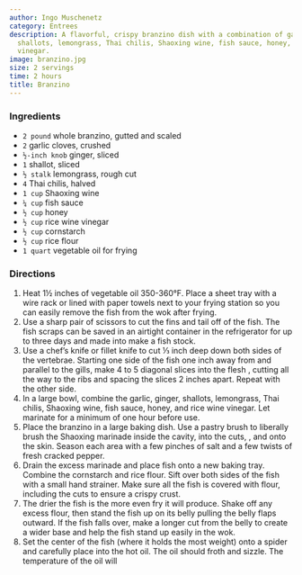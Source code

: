 ```yaml
---
author: Ingo Muschenetz
category: Entrees
description: A flavorful, crispy branzino dish with a combination of garlic, ginger,
  shallots, lemongrass, Thai chilis, Shaoxing wine, fish sauce, honey, and rice wine
  vinegar.
image: branzino.jpg
size: 2 servings
time: 2 hours
title: Branzino
---
```

### Ingredients

* `2 pound` whole branzino, gutted and scaled
* `2` garlic cloves, crushed
* `½-inch knob` ginger, sliced
* `1` shallot, sliced
* `½ stalk` lemongrass, rough cut
* `4` Thai chilis, halved
* `1 cup` Shaoxing wine
* `¼ cup` fish sauce
* `½ cup` honey
* `½ cup` rice wine vinegar
* `½ cup` cornstarch
* `½ cup` rice flour
* `1 quart` vegetable oil for frying

### Directions

1. Heat 1½ inches of vegetable oil 350-360°F. Place a sheet tray with a wire rack or lined with paper towels next to your frying station so you can easily remove the fish from the wok after frying.
2. Use a sharp pair of scissors to cut the fins and tail off of the fish. The fish scraps can be saved in an airtight container in the refrigerator for up to three days and made into make a fish stock.
3. Use a chef’s knife or fillet knife to cut ⅓ inch deep down both sides of the vertebrae. Starting one side of the fish one inch away from and parallel to the gills, make 4 to 5 diagonal slices into the flesh , cutting all the way to the ribs and spacing the slices 2 inches apart. Repeat with the other side.
4. In a large bowl, combine the garlic, ginger, shallots, lemongrass, Thai chilis, Shaoxing wine, fish sauce, honey, and rice wine vinegar. Let marinate for a minimum of one hour before use.
5. Place the branzino in a large baking dish. Use a pastry brush to liberally brush the Shaoxing marinade inside the cavity, into the cuts, , and onto the skin. Season each area with a few pinches of salt and a few twists of fresh cracked pepper.
6. Drain the excess marinade and place fish onto a new baking tray. Combine the cornstarch and rice flour. Sift over both sides of the fish with a small hand strainer. Make sure all the fish is covered with flour, including the cuts to ensure a crispy crust.
7. The drier the fish is the more even fry it will produce. Shake off any excess flour, then stand the fish up on its belly pulling the belly flaps outward. If the fish falls over, make a longer cut from the belly to create a wider base and help the fish stand up easily in the wok.
8. Set the center of the fish (where it holds the most weight) onto a spider and carefully place into the hot oil. The oil should froth and sizzle. The temperature of the oil will